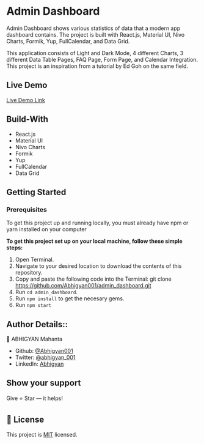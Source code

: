 # Admin Dashboard
Admin Dashboard shows various statistics of data that a modern app dashboard contains. The project is built with React.js, Material UI, Nivo Charts, Formik, Yup, FullCalendar, and Data Grid.

This application consists of Light and Dark Mode, 4 different Charts, 3 different Data Table Pages, FAQ Page, Form Page, and Calendar Integration. This project is an inspiration from a tutorial by Ed Goh on the same field.

## Live Demo

[Live Demo Link](https://custom-admin-dash.netlify.app/)

## Build-With

- React.js
- Material UI
- Nivo Charts
- Formik
- Yup
- FullCalendar
- Data Grid


## Getting Started

### Prerequisites

To get this project up and running locally, you must already have npm or yarn installed on your computer

**To get this project set up on your local machine, follow these simple steps:**

1. Open Terminal.
2. Navigate to your desired location to download the contents of this repository.
3. Copy and paste the following code into the Terminal: git clone https://github.com/Abhigyan001/admin_dashboard.git
4. Run ```cd admin_dashboard```.
5. Run ```npm install``` to get the necesary gems.
7. Run `npm start`

## Author Details::

👤 ABHIGYAN Mahanta

- Github: [@Abhigyan001](https://github.com/Abhigyan001)
- Twitter: [@abhigyan_001](https://twitter.com/abhigyan_001)
- LinkedIn: [Abhigyan](https://www.linkedin.com/in/abhigyanmahanta/)

## Show your support

Give ⭐ Star — it helps!

## 📝 License

This project is [MIT](lic.url) licensed.